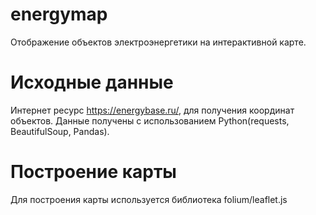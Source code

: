 # energymap
Отображение объектов электроэнергетики на интерактивной карте.
# Исходные данные
Интернет ресурс https://energybase.ru/, для получения координат объектов.
Данные получены с использованием Python(requests, BeautifulSoup, Pandas).
# Построение карты
Для построения карты используется библиотека folium/leaflet.js
